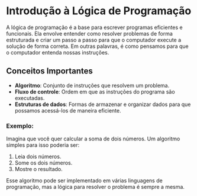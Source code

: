 # Introdução à Lógica de Programação

A lógica de programação é a base para escrever programas eficientes e funcionais. Ela envolve entender como resolver problemas de forma estruturada e criar um passo a passo para que o computador execute a solução de forma correta. Em outras palavras, é como pensamos para que o computador entenda nossas instruções.

## Conceitos Importantes

- **Algoritmo**: Conjunto de instruções que resolvem um problema.
- **Fluxo de controle**: Ordem em que as instruções do programa são executadas.
- **Estruturas de dados**: Formas de armazenar e organizar dados para que possamos acessá-los de maneira eficiente.

### Exemplo:
Imagina que você quer calcular a soma de dois números. Um algoritmo simples para isso poderia ser:

1. Leia dois números.
2. Some os dois números.
3. Mostre o resultado.

Esse algoritmo pode ser implementado em várias linguagens de programação, mas a lógica para resolver o problema é sempre a mesma.